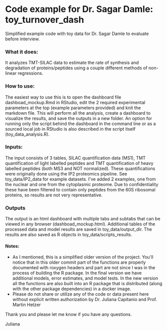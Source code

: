 # Code example for Dr. Sagar Damle: toy_turnover_dash
Simplified example code with toy data for Dr. Sagar Damle to evaluate before interview.

### What it does:
It analyzes TMT-SILAC data to estimate the rate of synthesis and degradation of proteins/peptides using a couple different methods of non-linear regressions.

### How to use:
The easiest way to use this is to open the dashboard file dashboad_mockup.Rmd in RStudio, edit the 2 required experimental parameters at the top (example parameters provided) and knit the markdown file.
This will perform all the analysis, create a dashboard to visualize the results, and save the outputs in a new folder.
An option for running only the script behind the dashboard in the command line or as a sourced local job in RStudio is also described in the script itself (toy_data_analysis.R).

### Inputs:
The input consists of 3 tables, SILAC quantification data (MS1), TMT quantification of light labelled peptides and TMT quantification of heavy labelled peptides (both MS3 and NOT normalized). These quantifications were originally done using the IP2 proteomics pipeline. See toy_data/IP2_data for example datasets. I've added 2 examples, one from the nuclear and one from the cytoplasmic proteome. Due to confidentiality these have been filtered to contain only peptides from the 60S ribosomal proteins, so results are not very representative. 

### Outputs
The output is an html dashboard with multiple tabs and subtabs that can be viewed in any browser (dashboad_mockup.html). 
Additional tables of the processed data and model results are saved in toy_data/output_dir. The results are also saved as R objects in toy_data/scripts_results. 

#### Notes: 
- As I mentioned, this is a simplified older version of the project. You'll notice that in this older commit part of the functions are properly documented with roxygen headers and part are not since I was in the process of building the R package. In the final version we have additional models, error estimates, and model tests. In the new version all the functions are also built into an R package that is distributed (along with the other package dependencies) in a docker image. 
- Please do not share or utilize any of the code or data present here without explicit written authorization by Dr. Juliana Capitanio and Prof. Martin Hetzer

Thank you and please let me know if you have any questions.

Juliana